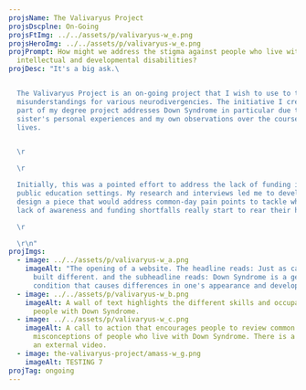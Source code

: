 ```yaml
---
projsName: The Valivaryus Project
projsDscplne: On-Going
projsFtImg: ../../assets/p/valivaryus-w_e.png
projsHeroImg: ../../assets/p/valivaryus-w_e.png
projPrompt: How might we address the stigma against people who live with
  intellectual and developmental disabilities?
projDesc: "It's a big ask.\ 


  The Valivaryus Project is an on-going project that I wish to use to tackle
  misunderstandings for various neurodivergencies. The initiative I created as a
  part of my degree project addresses Down Syndrome in particular due to my
  sister's personal experiences and my own observations over the course of our
  lives.


  \r

  \r

  Initially, this was a pointed effort to address the lack of funding in
  public education settings. My research and interviews led me to develop and
  design a piece that would address common-day pain points to tackle where the
  lack of awareness and funding shortfalls really start to rear their heads.\r

  \r

  \r\n"
projImgs:
  - image: ../../assets/p/valivaryus-w_a.png
    imageAlt: "The opening of a website. The headline reads: Just as capable, Just
      built different. and the subheadline reads: Down Syndrome is a genetic
      condition that causes differences in one's appearance and development."
  - image: ../../assets/p/valivaryus-w_b.png
    imageAlt: A wall of text highlights the different skills and occupations held by
      people with Down Syndrome.
  - image: ../../assets/p/valivaryus-w_c.png
    imageAlt: A call to action that encourages people to review common
      misconceptions of people who live with Down Syndrome. There is a link to
      an external video.
  - image: the-valivaryus-project/amass-w_g.png
    imageAlt: TESTING 7
projTag: ongoing
---
```

